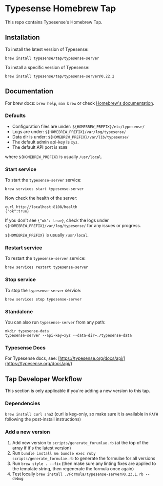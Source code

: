# Typesense Homebrew Tap

This repo contains Typesense's Homebrew Tap.

## Installation

To install the latest version of Typesense:

```
brew install typesense/tap/typesense-server
```

To install a specific version of Typesense:

```
brew install typesense/tap/typesense-server@0.22.2
```

## Documentation

For brew docs: `brew help`, `man brew` or check [Homebrew's documentation](https://docs.brew.sh).

### Defaults

- Configuration files are under: `${HOMEBREW_PREFIX}/etc/typesense/`
- Logs are under: `${HOMEBREW_PREFIX}/var/log/typesense/`
- Data dir is under: `${HOMEBREW_PREFIX}/var/lib/typesense/`
- The default admin api-key is `xyz`.
- The default API port is `8108`

where `${HOMEBREW_PREFIX}` is usually `/usr/local`.

### Start service

To start the `typesense-server` service:

```
brew services start typesense-server
```

Now check the health of the server:

```
curl http://localhost:8108/health
{"ok":true}
```

If you don't see `{"ok": true}`, check the logs under `${HOMEBREW_PREFIX}/var/log/typesense/` for any issues or progress.

`${HOMEBREW_PREFIX}` is usually `/usr/local`.

### Restart service

To restart the `typesense-server` service:

```
brew services restart typesense-server
```

### Stop service

To stop the `typesense-server` service:

```
brew services stop typesense-server
```

### Standalone

You can also run `typesense-server` from any path:

```
mkdir typesense-data
typesense-server --api-key=xyz --data-dir=./typesense-data
```

### Typesense Docs

For Typesense docs, see: [https://typesense.org/docs/api/](https://typesense.org/docs/api/)

## Tap Developer Workflow

This section is only applicable if you're adding a new version to this tap.

### Dependencies

`brew install curl sha2` (curl is keg-only, so make sure it is available in `PATH` following the post-install instructions)

### Add a new version

1. Add new version to `scripts/generate_forumlae.rb` (at the top of the array if it's the latest version)
2. Run `bundle install && bundle exec ruby scripts/generate_formulae.rb` to generate the formulae for all versions
3. Run `brew style . --fix` (then make sure any linting fixes are applied to the template string, then regenerate the formula once again)
4. Test locally `brew install ./Formula/typesense-server@0.23.1.rb --debug`
